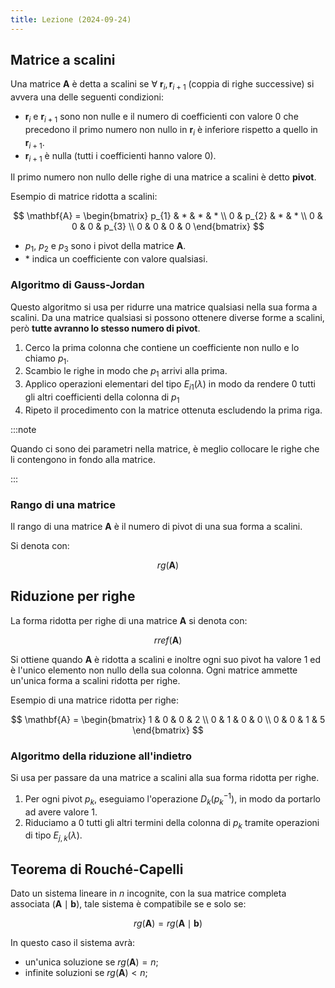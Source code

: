 ```yaml
---
title: Lezione (2024-09-24)
---
```


## Matrice a scalini

Una matrice $\mathbf{A}$ è detta a scalini se
$\forall\ \mathbf{r}_{i}, \mathbf{r}_{i + 1}$ (coppia di righe successive) si
avvera una delle seguenti condizioni:

- $\mathbf{r}_{i}$ e $\mathbf{r}_{i + 1}$ sono non nulle e il numero di
  coefficienti con valore $0$ che precedono il primo numero non nullo in
  $\mathbf{r}_{i}$ è inferiore rispetto a quello in $\mathbf{r}_{i + 1}$.
- $\mathbf{r}_{i + 1}$ è nulla (tutti i coefficienti hanno valore $0$).

Il primo numero non nullo delle righe di una matrice a scalini è detto
**pivot**.

Esempio di matrice ridotta a scalini:

$$
\mathbf{A} = \begin{bmatrix}
p_{1} & * & * & * \\
0 & p_{2} & * & * \\
0 & 0 & 0 & p_{3} \\
0 & 0 & 0 & 0
\end{bmatrix}
$$

- $p_{1}$, $p_{2}$ e $p_{3}$ sono i pivot della matrice $\mathbf{A}$.
- \* indica un coefficiente con valore qualsiasi.

### Algoritmo di Gauss-Jordan

Questo algoritmo si usa per ridurre una matrice qualsiasi nella sua forma a
scalini. Da una matrice qualsiasi si possono ottenere diverse forme a scalini,
però **tutte avranno lo stesso numero di pivot**.

1. Cerco la prima colonna che contiene un coefficiente non nullo e lo chiamo
   $p_{1}$.
2. Scambio le righe in modo che $p_{1}$ arrivi alla prima.
3. Applico operazioni elementari del tipo $E_{i1}(\lambda)$ in modo da rendere
   $0$ tutti gli altri coefficienti della colonna di $p_{1}$
4. Ripeto il procedimento con la matrice ottenuta escludendo la prima riga.

:::note

Quando ci sono dei parametri nella matrice, è meglio collocare le righe che li
contengono in fondo alla matrice.

:::

### Rango di una matrice

Il rango di una matrice $\mathbf{A}$ è il numero di pivot di una sua forma a
scalini.

Si denota con:

$$
rg(\mathbf{A})
$$

## Riduzione per righe

La forma ridotta per righe di una matrice $\mathbf{A}$ si denota con:

$$
rref(\mathbf{A})
$$

Si ottiene quando $\mathbf{A}$ è ridotta a scalini e inoltre ogni suo pivot ha
valore 1 ed è l'unico elemento non nullo della sua colonna. Ogni matrice ammette
un'unica forma a scalini ridotta per righe.

Esempio di una matrice ridotta per righe:

$$
\mathbf{A} = \begin{bmatrix}
1 & 0 & 0 & 2 \\
0 & 1 & 0 & 0 \\
0 & 0 & 1 & 5
\end{bmatrix}
$$

### Algoritmo della riduzione all'indietro

Si usa per passare da una matrice a scalini alla sua forma ridotta per righe.

1. Per ogni pivot $p_{k}$, eseguiamo l'operazione $D_{k}(p_{k}^{-1})$, in modo
   da portarlo ad avere valore 1.
2. Riduciamo a 0 tutti gli altri termini della colonna di $p_{k}$ tramite
   operazioni di tipo $E_{j, k}(\lambda)$.

## Teorema di Rouché-Capelli

Dato un sistema lineare in $n$ incognite, con la sua matrice completa associata
($\mathbf{A} \mid \mathbf{b}$), tale sistema è compatibile se e solo se:

$$
rg(\mathbf{A}) = rg(\mathbf{A} \mid \mathbf{b})
$$

In questo caso il sistema avrà:

- un'unica soluzione se $rg(\mathbf{A}) = n$;
- infinite soluzioni se $rg(\mathbf{A}) < n$;

